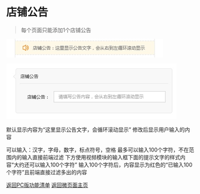 # 店铺公告
> 每个页面只能添加1个店铺公告

![](media/15365670292314/15365680183248.jpg)

![](media/15365670292314/15365682911242.jpg)

默认显示内容为“这里显示公告文字，会循环滚动显示”
修改后显示用户输入的内容

可以输入：汉字，字母，数字，标点符号，空格 最多可以输入100个字符，不在范围内的输入直接前端过滤
下方使用视频模块的输入框下面的提示文字的样式内容“大约还可以输入100个字符”
输入100个字符后，内容显示为红色的“已输入100个字符”且前端直接过滤多出的内容

[ 返回PC版功能清单](mweblib://15365566054481)
[ 返回微页面主页](mweblib://15364825519106)
